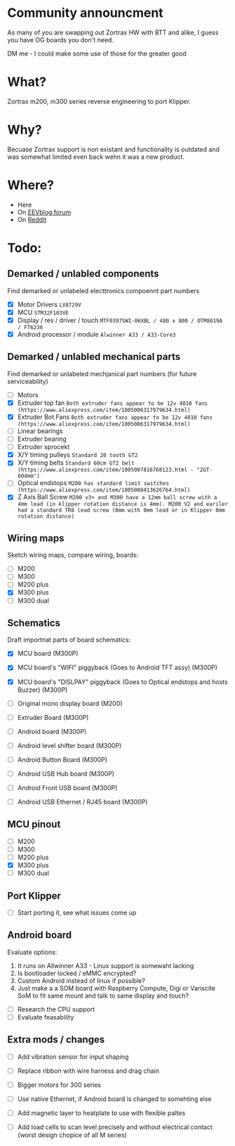 # Community announcment
As many of you are swapping out Zortrax HW with BTT and alike, I guess you have OG boards you don't need. 

DM me - I could make some use of those for the greater good

# What?
Zortrax m200, m300 series reverse engineering to port Klipper.

# Why?
Becuase Zortrax support is non existant and functionality is outdated and was somewhat limited even back wehn it was a new product.

# Where?
 - Here
 - On [EEVblog forum](https://www.eevblog.com/forum/3d-printing/hack-zortrax-driver-board-port-klipper/)
 - On [Reddit](https://www.reddit.com/r/3Dprinting/comments/1ia79sl/zortrax_m200_m300_m200p_m300p_motion_board/?utm_source=share&utm_medium=web3x&utm_name=web3xcss&utm_term=1&utm_content=share_button)

# Todo:
## Demarked / unlabled components
Find demarked or unlabeled electtronics compoennt part numbers
- [x] Motor Drivers `LV8729V`
- [x] MCU `STM32F103VE`
- [x] Display / res / driver / touch `MTF0397SWI-06XBL / 480 x 800 / OTM8019A / FT6236`
- [x] Android processor / module `Alwinner A33 / A33-Core3`

## Demarked / unlabled mechanical parts
Find demarked or unlabeled mechjanical part numbers (for future serviceability)
- [ ] Motors
- [x] Extruder top fan `Both extruder fans appear to be 12v 4010 fans (https://www.aliexpress.com/item/1005006317979634.html)`
- [x] Extruder Bot Fans `Both extruder fans appear to be 12v 4010 fans (https://www.aliexpress.com/item/1005006317979634.html)`
- [ ] Linear bearings
- [ ] Extruder bearing
- [ ] Extruder sprocekt
- [x] X/Y timing pulleys `Standard 20 tooth GT2`
- [x] X/Y timing belts `Standard 60cm GT2 belt (https://www.aliexpress.com/item/1005007816768123.html - "2GT-604mm")`
- [ ] Optical endstops `M200 has standard limit switches (https://www.aliexpress.com/item/1005008413626764.html)`
- [x] Z Axis Ball Screw `M200 v3+ and M300 have a 12mm ball screw with a 4mm lead (in klipper rotation distance is 4mm). M200 V2 and eariler had a standard TR8 lead screw (8mm with 8mm lead or in Klipper 8mm rotation distance)`

## Wiring maps
Sketch wiring maps, compare wiring, boards:
- [ ] M200
- [ ] M300
- [ ] M200 plus
- [x] M300 plus
- [ ] M300 dual

## Schematics
Draft importnat parts of board schematics:
- [x] MCU board (M300P)
- [x] MCU board's "WIFI" piggyback (Goes to Android TFT assy)  (M300P)
- [x] MCU board's "DISLPAY" piggyback (Goes to Optical endstops and hosts Buzzer)  (M300P)
- [ ] Original mono display board (M200)
- [ ] Extruder Board (M300P)
- [ ] Android board (M300P)
- [ ] Android level shifter board (M300P)
- [ ] Android Button Board (M300P)
- [ ] Android USB Hub board (M300P)
- [ ] Android Front USB board (M300P)
- [ ] Android USB Ethernet / RJ45 board (M300P)


## MCU pinout
- [ ] M200
- [ ] M300
- [ ] M200 plus
- [x] M300 plus
- [ ] M300 dual

## Port Klipper
- [ ] Start porting it, see what issues come up

## Android board
Evaluate options:
1. It runs on Allwinner A33 - Linux support is somewaht lacking
2. Is bootloader locked / eMMC encrypted?
3. Custom Android instead of linux if possible?
4. Just make a a SOM board with Raspberry Compute, Digi or Variscite SoM to fit same mount and talk to same display and touch?

- [ ] Research the CPU support
- [ ] Evaluate feasability

## Extra mods / changes
- [ ] Add vibration sensor for input shaping
- [ ] Replace ribbon with wire harness and drag chain
- [ ] Bigger motors for 300 series
- [ ] Use native Ethernet, if Android board is changed to somehting else
- [ ] Add magnetic layer to heatplate to use with flexible paltes
- [ ] Add load cells to scan level precisely and without electrical contact (worst design chopice of all M series)
      
